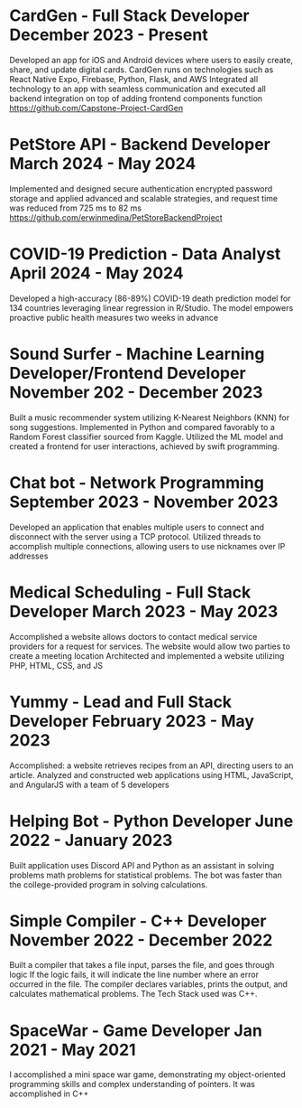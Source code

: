 # CardGen - Full Stack Developer                                                                 December 2023 - Present
Developed an app for iOS and Android devices where users to easily create, share, and update digital cards. CardGen runs on technologies such as React Native Expo, Firebase, Python, Flask, and AWS
Integrated all technology to an app with seamless communication and executed all backend integration on top of adding frontend components function
https://github.com/Capstone-Project-CardGen

# PetStore API - Backend Developer	                                                              March 2024 - May 2024
Implemented and designed secure authentication encrypted password storage and applied advanced and scalable strategies, and request time was reduced from 725 ms to 82 ms https://github.com/erwinmedina/PetStoreBackendProject

# COVID-19 Prediction - Data Analyst	                                                            April 2024 - May 2024  
Developed a high-accuracy (86-89%) COVID-19 death prediction model for 134 countries leveraging linear regression in R/Studio. The model empowers proactive public health measures two weeks in advance

# Sound Surfer - Machine Learning Developer/Frontend Developer 	                                  November 202 - December 2023
Built a music recommender system utilizing K-Nearest Neighbors (KNN) for song suggestions. Implemented in Python and compared favorably to a Random Forest classifier sourced from Kaggle. 
Utilized the ML model and created a frontend for user interactions, achieved by swift programming.  

# Chat bot - Network Programming	                                                                September 2023 - November 2023
Developed an application that enables multiple users to connect and disconnect with the server using a TCP protocol. Utilized threads to accomplish multiple connections, allowing users to use nicknames over IP addresses 

# Medical Scheduling - Full Stack Developer	                                                      March 2023 - May 2023
Accomplished a website allows doctors to contact medical service providers for a request for services. The website would allow two parties to create a meeting location
Architected and implemented a website utilizing PHP, HTML, CSS, and JS

# Yummy	- Lead and Full Stack Developer	                                                          February 2023 - May 2023
Accomplished: a website retrieves recipes from an API, directing users to an article. 
Analyzed and constructed web applications using HTML, JavaScript, and AngularJS with a team of 5 developers

# Helping Bot - Python Developer	                                                                June 2022 - January 2023
Built application uses Discord API and Python as an assistant in solving problems math problems for statistical problems. The bot was faster than the college-provided program in solving calculations.

# Simple Compiler - C++ Developer	                                                                November 2022 - December 2022
Built a compiler that takes a file input, parses the file, and goes through logic
If the logic fails, it will indicate the line number where an error occurred in the file. The compiler declares variables, prints the output, and calculates mathematical problems. The Tech Stack used was C++.

# SpaceWar - Game Developer	                                                                      Jan 2021 - May 2021
I accomplished a mini space war game, demonstrating my object-oriented programming skills and complex understanding of pointers. It was accomplished in C++
